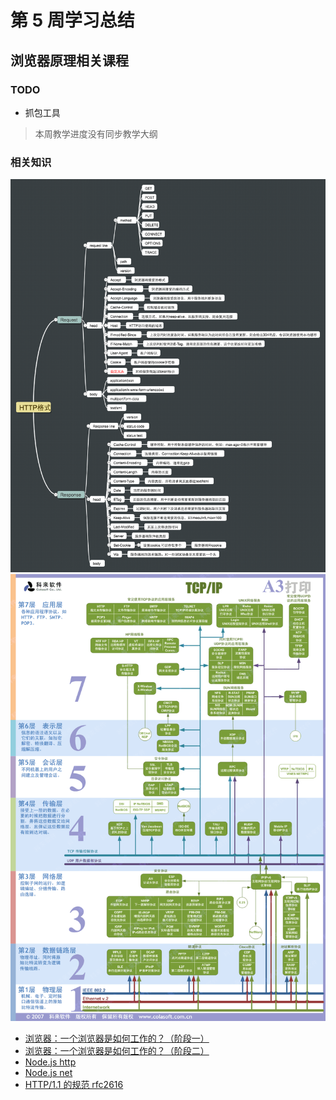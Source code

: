 # 第 5 周学习总结

## 浏览器原理相关课程

### TODO

- 抓包工具

> 本周教学进度没有同步教学大纲

### 相关知识

![http格式](./file/http.png)
![http格式](./file/网络分层.gif)

- [浏览器：一个浏览器是如何工作的？（阶段一）](https://time.geekbang.org/column/article/80240)
- [浏览器：一个浏览器是如何工作的？（阶段二）](https://time.geekbang.org/column/article/80260)
- [Node.js http](http://nodejs.cn/api/http.html)
- [Node.js net](http://nodejs.cn/api/net.html#net_net_createconnection_options_connectlistener)
- [HTTP/1.1 的规范 rfc2616](https://tools.ietf.org/html/rfc2616)

